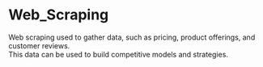 # Web_Scraping
Web scraping used to gather data, such as pricing, product offerings, and customer reviews.  
      This data can be used to build competitive models and strategies.
